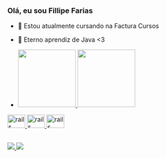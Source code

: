 ### Olá, eu sou Fillipe Farias


- 🔭  Estou  atualmente cursando na Factura Cursos
- 🌱 Eterno aprendiz de Java <3

- 
  <a href="https://github.com/FillipeFarias">
  <img height = "130em" src = "https://github-readme-stats.vercel.app/api?username=FillipeFarias&show_icons=true&theme=dracula&include_all_commits=true&count_private=true" />
  <img height = "130em" src = "https://github-readme-stats.vercel.app/api/top-langs/?username=FillipeFarias&layout=compact&langs_count=7&theme=dracula" />
</div>
 

  
   <img src="https://cdn.jsdelivr.net/gh/devicons/devicon/icons/css3/css3-original-wordmark.svg" alt="rails" height = "30" width = "40" style="max-width:100%;"></img>
  <img src="https://cdn.jsdelivr.net/gh/devicons/devicon/icons/html5/html5-original-wordmark.svg" alt="rails" height = "30" width = "40" style="max-width:100%;"></img>
 <img src="https://cdn.jsdelivr.net/gh/devicons/devicon/icons/java/java-plain.svg" alt="rails" height = "30" width = "40" style="max-width:100%;"></img>
  
  ##
  
  <div> 
  <a href = "https://www.instagram.com/lipef4rias/" target="_blank"> <img src="https://img.shields.io/badge/Instagram-E4405F?style=for-the-badge&logo=instagram&logoColor=white" target="_blank"> </a>
  <a href ="https://www.linkedin.com/in/fillipe-farias-17ab28208/> target="_blank"> <img src="https://img.shields.io/badge/LinkedIn-0077B5?style=for-the-badge&logo=linkedin&logoColor=white" target="_blank"> </a>
  
  </div>
